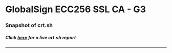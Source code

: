 # GlobalSign ECC256 SSL CA - G3
### Snapshot of crt.sh
##### Click [here](https://crt.sh/?q=0E69E4AB749144816A8502C44998AACBF125485EA1FEE77F7006ACA400E55B2D) for a live crt.sh report

---
